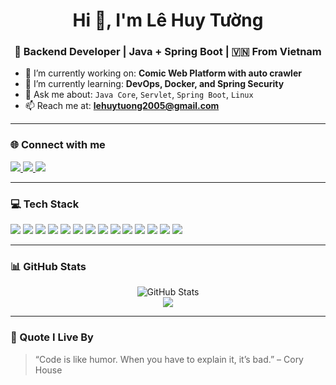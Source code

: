 <h1 align="center">Hi 👋, I'm Lê Huy Tường</h1>
<h3 align="center">🚀 Backend Developer | Java + Spring Boot | 🇻🇳 From Vietnam</h3>

- 🔭 I’m currently working on: **Comic Web Platform with auto crawler**
- 🌱 I’m currently learning: **DevOps, Docker, and Spring Security**
- 💬 Ask me about: `Java Core`, `Servlet`, `Spring Boot`, `Linux`
- 📫 Reach me at: **lehuytuong2005@gmail.com**

---

### 🌐 Connect with me
<p align="left">
  <a href="https://www.facebook.com/huytuongcoder" target="_blank">
    <img src="https://img.shields.io/badge/Facebook-1877F2?style=flat&logo=facebook&logoColor=white"/>
  </a>
  <a href="https://www.linkedin.com/in/lehuytuong/" target="_blank">
    <img src="https://img.shields.io/badge/LinkedIn-0077B5?style=flat&logo=linkedin&logoColor=white"/>
  </a>
  <a href="mailto:lehuytuong2005@gmail.com">
    <img src="https://img.shields.io/badge/Gmail-D14836?style=flat&logo=gmail&logoColor=white"/>
  </a>
</p>

---

### 💻 Tech Stack

<p align="left">
  <img src="https://img.shields.io/badge/Java-ED8B00?style=flat&logo=java&logoColor=white"/>
  <img src="https://img.shields.io/badge/Servlet-430098?style=flat&logo=apachetomcat&logoColor=white"/>
  <img src="https://img.shields.io/badge/Spring Boot-6DB33F?style=flat&logo=springboot&logoColor=white"/>
  <img src="https://img.shields.io/badge/HTML5-E34F26?style=flat&logo=html5&logoColor=white"/>
  <img src="https://img.shields.io/badge/CSS3-1572B6?style=flat&logo=css3&logoColor=white"/>
  <img src="https://img.shields.io/badge/Tailwind CSS-06B6D4?style=flat&logo=tailwindcss&logoColor=white"/>
  <img src="https://img.shields.io/badge/Bootstrap-7952B3?style=flat&logo=bootstrap&logoColor=white"/>
  <img src="https://img.shields.io/badge/MS SQL Server-CC2927?style=flat&logo=microsoftsqlserver&logoColor=white"/>
  <img src="https://img.shields.io/badge/Docker-2496ED?style=flat&logo=docker&logoColor=white"/>
  <img src="https://img.shields.io/badge/Git-F05032?style=flat&logo=git&logoColor=white"/>
  <img src="https://img.shields.io/badge/Linux-FCC624?style=flat&logo=linux&logoColor=black"/>
  <img src="https://img.shields.io/badge/Bash-Shell-4EAA25?style=flat&logo=gnu-bash&logoColor=white"/>
  <img src="https://img.shields.io/badge/VS Code-007ACC?style=flat&logo=visualstudiocode&logoColor=white"/>
  <img src="https://img.shields.io/badge/IntelliJ IDEA-000000?style=flat&logo=intellijidea&logoColor=white"/>
</p>

---

### 📊 GitHub Stats
<p align="center">
  <img src="https://github-readme-stats.vercel.app/api?username=lehuytuong&show_icons=true&theme=tokyonight" alt="GitHub Stats"/>
  <br/>
  <img src="https://github-readme-stats.vercel.app/api/top-langs/?username=lehuytuong&layout=compact&theme=tokyonight"/>
</p>

---

### 🎯 Quote I Live By
> “Code is like humor. When you have to explain it, it’s bad.” – Cory House

